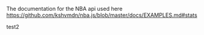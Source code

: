 The documentation for the NBA api used here https://github.com/kshvmdn/nba.js/blob/master/docs/EXAMPLES.md#stats


test2
